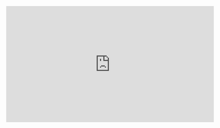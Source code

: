 <iframe width="560" height="315" 
        src="https://www.youtube.com/embed/yaa5SEammR8" 
        frameborder="0" 
        allow="accelerometer; autoplay; clipboard-write; encrypted-media; gyroscope; picture-in-picture" 
        allowfullscreen>
</iframe>
